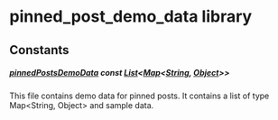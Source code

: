 



# pinned_post_demo_data library














## Constants

##### [pinnedPostsDemoData](../demo_server_data_pinned_post_demo_data/pinnedPostsDemoData-constant.md) const [List](https://api.flutter.dev/flutter/dart-core/List-class.html)&lt;[Map](https://api.flutter.dev/flutter/dart-core/Map-class.html)&lt;[String](https://api.flutter.dev/flutter/dart-core/String-class.html), [Object](https://api.flutter.dev/flutter/dart-core/Object-class.html)>>



This file contains demo data for pinned posts. It contains a list of type Map&lt;String, Object&gt; and sample data.  














